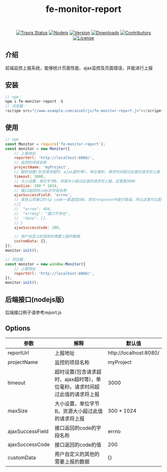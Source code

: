 <h1 align="center">
  fe-monitor-report
</h1>
<br>
<p align="center">
  <a href="https://travis-ci.org/xudeming208/fe-monitor-report"><img src="https://travis-ci.org/xudeming208/fe-monitor-report.svg?branch=master" alt="Travis Status"></a>
  <!-- <a href='https://coveralls.io/github/xudeming208/mid-cli'><img src='https://coveralls.io/repos/github/xudeming208/mid-cli/badge.svg' alt='Coverage Status' /></a> -->
  <a href="https://nodejs.org"><img src="https://img.shields.io/node/v/fe-monitor-report.svg" alt="Nodejs"></a>
  <a href="https://www.npmjs.com/package/fe-monitor-report"><img src="https://img.shields.io/npm/v/fe-monitor-report.svg" alt="Version"></a>
  <a href="https://npmcharts.com/compare/fe-monitor-report?minimal=true"><img src="https://img.shields.io/npm/dm/fe-monitor-report.svg" alt="Downloads"></a>
  <a href="https://github.com/xudeming208/fe-monitor-report/graphs/contributors"><img src="https://img.shields.io/github/contributors/xudeming208/fe-monitor-report.svg" alt="Contributors"></a>
  <a href="https://www.npmjs.com/package/fe-monitor-report"><img src="https://img.shields.io/github/license/xudeming208/fe-monitor-report.svg" alt="License"></a>
</p>

## 介绍
前端监控上报系统，能够统计页面性能、ajax监控及页面错误，并能进行上报

## 安装

```javascript
// npm：
npm i fe-monitor-report -S
// 浏览器：
<scripe src="//www.example.com/asset/js/fe-monitor-report.js"></scripe>
```

## 使用

```javascript
// npm
const Monitor = require('fe-monitor-report');
const monitor = new Monitor({
	// 上报地址
    reportUrl: 'http://localhost:8080/',
    // 监控的项目名称
    projectName: 'myProject',
    // 超时设置(包含请求超时、ajax超时等)，单位毫秒。请求时间超过此值的请求将上报
    timeout: 3000,
    // 大小设置，单位字节B。资源大小超过此值的请求将上报，这里是300K
    maxSize: 300 * 1024,
    // 接口返回的code的字段名称
    ajaxSuccessField: 'errno',
    // 某些公司接口http code一直返回200，而在response中提示错误。所以这里可以配置ajaxSuccessField和ajaxSuccessCode，如果response[ajaxSuccessField]不是ajaxSuccessCode配置的，这些接口将进行上报，如：
    //{
    //  "errno": 404,
    //  "errmsg": "接口不存在",
    //  "data": [],
    // }
    ajaxSuccessCode: 200,

    // 用户自定义的其他的需要上报的数据
    customData: {},
});
monitor.init();

// 浏览器：
const monitor = new window.Monitor({
	// 上报地址
    reportUrl: 'http://localhost:8080/',
});
monitor.init();
```

## 后端接口(nodejs版)
后端接口例子请参考report.js

## Options

参数 | 解释 | 默认值
-|-|-
reportUrl | 上报地址 | http://localhost:8080/
projectName | 监控的项目名称 | myProject
timeout | 超时设置(包含请求超时、ajax超时等)，单位毫秒。请求时间超过此值的请求将上报 | 3000
maxSize | 大小设置，单位字节B。资源大小超过此值的请求将上报 | 300 * 1024
ajaxSuccessField | 接口返回的code的字段名称 | errno
ajaxSuccessCode | 接口返回的code的值 | 200
customData | 用户自定义的其他的需要上报的数据 | {}
